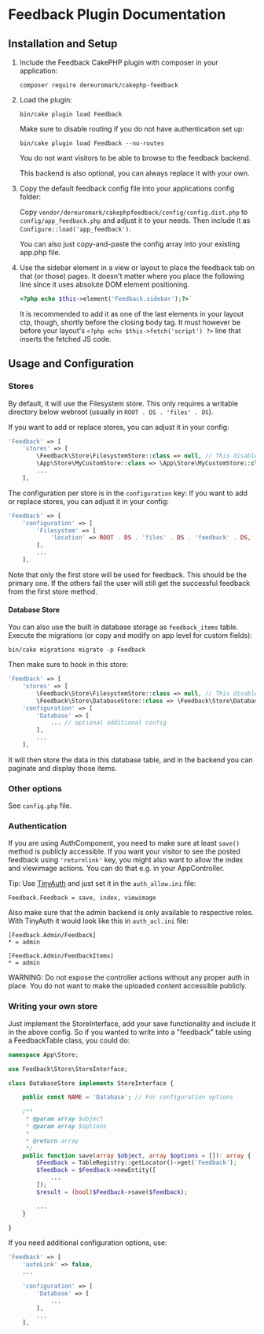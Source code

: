 # Feedback Plugin Documentation

## Installation and Setup

1. Include the Feedback CakePHP plugin with composer in your application:
    ```
    composer require dereuromark/cakephp-feedback
    ```
2. Load the plugin:
    ```
    bin/cake plugin load Feedback
    ```

    Make sure to disable routing if you do not have authentication set up:
    ```
    bin/cake plugin load Feedback --no-routes
    ```
    You do not want visitors to be able to browse to the feedback backend.

    This backend is also optional, you can always replace it with your own.

3. Copy the default feedback config file into your applications config folder:

    Copy `vendor/dereuromark/cakephpfeedback/config/config.dist.php` to `config/app_feedback.php`
    and adjust it to your needs. Then include it as `Configure::load('app_feedback')`.

    You can also just copy-and-paste the config array into your existing app.php file.

4. Use the sidebar element in a view or layout to place the feedback tab on that (or those) pages.
    It doesn't matter where you place the following line since it uses absolute DOM element positioning.
    ```php
    <?php echo $this->element('Feedback.sidebar');?>`
    ```
    It is recommended to add it as one of the last elements in your layout ctp, though, shortly before the closing body tag.
    It must however be before your layout's `<?php echo $this->fetch('script') ?>` line that inserts the fetched JS code.

## Usage and Configuration

### Stores
By default, it will use the Filesystem store. This only requires a writable directory below webroot (usually in `ROOT . DS . 'files' . DS`).

If you want to add or replace stores, you can adjust it in your config:
```php
'Feedback' => [
    'stores' => [
        \Feedback\Store\FilesystemStore::class => null, // This disables the default
        \App\Store\MyCustomStore::class => \App\Store\MyCustomStore::class,
        ...
    ],
```

The configuration per store is in the `configuration` key:
If you want to add or replace stores, you can adjust it in your config:
```php
'Feedback' => [
    'configuration' => [
        'Filesystem' => [
            'location' => ROOT . DS . 'files' . DS . 'feedback' . DS,
        ],
        ...
    ],
```

Note that only the first store will be used for feedback. This should be the primary one.
If the others fail the user will still get the successful feedback from the first store method.

#### Database Store
You can also use the built in database storage as `feedback_items` table.
Execute the migrations (or copy and modify on app level for custom fields):
```
bin/cake migrations migrate -p Feedback
```

Then make sure to hook in this store:
```php
'Feedback' => [
    'stores' => [
        \Feedback\Store\FilesystemStore::class => null, // This disables the default
        \Feedback\Store\DatabaseStore::class => \Feedback\Store\DatabaseStore::class,
    'configuration' => [
        'Database' => [
            ... // optional additional config
        ],
        ...
    ],
```
It will then store the data in this database table, and in the backend you can
paginate and display those items.

### Other options

See `config.php` file.

### Authentication
If you are using AuthComponent, you need to make sure at least `save()` method is publicly accessible.
If you want your visitor to see the posted feedback using `'returnlink'` key, you might also want to allow the index and viewimage actions.
You can do that e.g. in your AppController.

Tip: Use [TinyAuth](https://github.com/dereuromark/cakephp-tinyauth) and just set it in the `auth_allow.ini` file:
```
Feedback.Feedback = save, index, viewimage
```

Also make sure that the admin backend is only available to respective roles.
With TinyAuth it would look like this in `auth_acl.ini` file:
```
[Feedback.Admin/Feedback]
* = admin

[Feedback.Admin/FeedbackItems]
* = admin
```

WARNING: Do not expose the controller actions without any proper auth in place.
You do not want to make the uploaded content accessible publicly.

### Writing your own store

Just implement the StoreInterface, add your save functionality and include it in the above config.
So if you wanted to write into a "feedback" table using a FeedbackTable class, you could do:

```php
namespace App\Store;

use Feedback\Store\StoreInterface;

class DatabaseStore implements StoreInterface {

    public const NAME = 'Database'; // For configuration options

    /**
     * @param array $object
     * @param array $options
     *
     * @return array
     */
    public function save(array $object, array $options = []): array {
        $Feedback = TableRegistry::getLocator()->get('Feedback');
        $feedback = $Feedback->newEntity([
            ...
        ]);
        $result = (bool)$Feedback->save($feedback);

        ...
    }

}
```
If you need additional configuration options, use:
```php
'Feedback' => [
    'autoLink' => false,
    ...

    'configuration' => [
        'Database' => [
            ...
        ],
        ...
    ],
```
